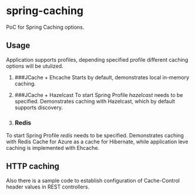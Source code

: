 # spring-caching

PoC for Spring Caching options.

## Usage

Application supports profiles, depending specified profile different caching options will be utulized.

1. ###JCache + Ehcache
Starts by default, demonstrates local in-memory caching.

2. ###JCache + Hazelcast
To start Spring Profile *hazelcast* needs to be specified.
Demonstrates caching with Hazelcast, which by default supports discovery.

3. ### Redis
To start Spring Profile *redis* needs to be specified.
Demonstrates caching with Redis Cache for Azure as a cache for Hibernate, while application leve caching is implemented with Ehcache.

## HTTP caching
Also there is a sample code to establish configuration of Cache-Control header values in REST controllers.